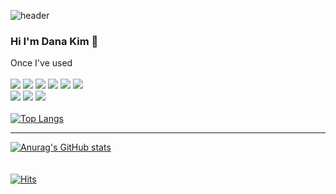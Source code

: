 ![header](https://capsule-render.vercel.app/api?type=waving&color=auto&height=100&section=header)

  ### Hi I'm Dana Kim 👋

  Once I've used <br/><br/>
  <img src="https://img.shields.io/badge/HTML-E34F26?style=for-the-badge&logo=HTML5&logoColor=white"/>  <img src="https://img.shields.io/badge/CSS-1572B6?style=for-the-badge&logo=CSS3&logoColor=white"/>  <img src="https://img.shields.io/badge/JavaScript-F7DF1E?style=for-the-badge&logo=JavaScript&logoColor=white"/>
   <img src="https://img.shields.io/badge/Node.js-339933?style=for-the-badge&logo=Node.js&logoColor=white"/>  <img src="https://img.shields.io/badge/React-61DAFB?style=for-the-badge&logo=React&logoColor=white"/>  <img src="https://img.shields.io/badge/TypeScript-3178C6?style=for-the-badge&logo=TypeScript&logoColor=white"/>
   <br/> 
   <img src="https://img.shields.io/badge/Axios-5A29E4?style=for-the-badge&logo=Axios&logoColor=white"/>  <img src="https://img.shields.io/badge/Sass-CC6699?style=for-the-badge&logo=Sass&logoColor=white"/> <img src="https://img.shields.io/badge/Python-3776AB?style=for-the-badge&logo=Python&logoColor=white"/> <br/><br/>
 [![Top Langs](https://github-readme-stats.vercel.app/api/top-langs/?username=danakim530&size_weight=0.5&count_weight=0.5&langs_count=7&layout=compact&theme=radical)](https://github.com/danakim530/github-readme-stats) <br/>
  *****
  [![Anurag's GitHub stats](https://github-readme-stats.vercel.app/api?username=danakim530&show_icons=true&theme=radical)](https://github.com/danakim530/github-readme-stats)<br/> 
  <br/> <br/> 
  [![Hits](https://hits.seeyoufarm.com/api/count/incr/badge.svg?url=https%3A%2F%2Fgithub.com%2Fdanakim530&count_bg=%2379C83D&title_bg=%23555555&icon=&icon_color=%23E7E7E7&title=hits&edge_flat=false)](https://hits.seeyoufarm.com)
  <!-- ![Footer](https://capsule-render.vercel.app/api?type=waving&color=yellow&height=100&section=footer) -->

<!--
**danakim530/danakim530** is a ✨ _special_ ✨ repository because its `README.md` (this file) appears on your GitHub profile.

Here are some ideas to get you started:

- 🔭 I’m currently working on ...
- 🌱 I’m currently learning ...
- 👯 I’m looking to collaborate on ...
- 🤔 I’m looking for help with ...
- 💬 Ask me about ...
- 📫 How to reach me: ...
- 😄 Pronouns: ...
- ⚡ Fun fact: ...
-->
